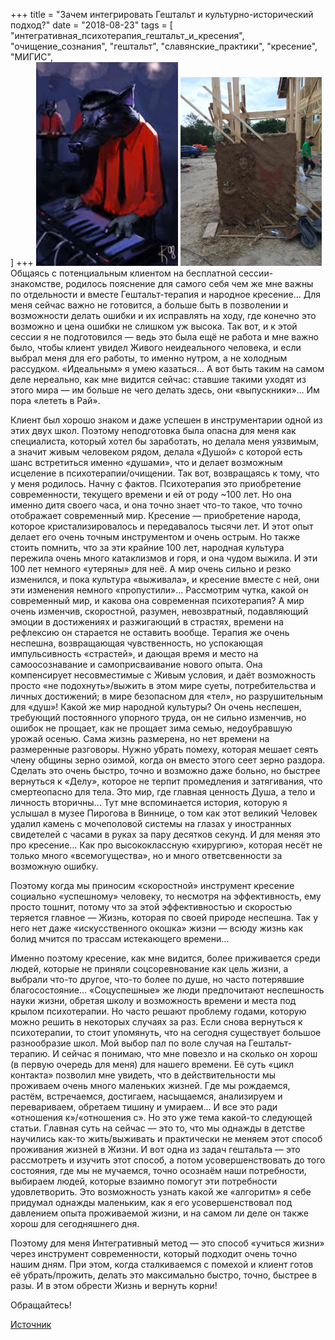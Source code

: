 +++
title = "Зачем интегрировать Гештальт и культурно-исторический подход?"
date = "2018-08-23"
tags = [
    "интегративная_психотерапия_гештальт_и_кресения",
    "очищение_сознания", 
    "гештальт",
    "славянские_практики",
    "кресение", 
    "МИГИС",    
]
+++
<img src="/images/wolf.jpg" width="45%" /> <img src="/images/wall.jpg" width="45%"/>
Общаясь с потенциальным клиентом на бесплатной сессии-знакомстве, родилось пояснение для самого себя чем же мне важны по отдельности и вместе Гештальт-терапия и народное кресение...
Для меня сейчас важно не готовится, а больше быть в позволении и возможности делать ошибки и их исправлять на ходу, где конечно это возможно и цена ошибки не слишком уж высока. Так вот, и к этой сессии я не подготовился — ведь это была ещё не работа и мне важно было, чтобы клиент увидел Живого неидеального человека, и если выбрал меня для его работы, то именно нутром, а не холодным рассудком. «Идеальным» я умею казаться... А вот быть таким на самом деле нереально, как мне видится сейчас: ставшие такими уходят из этого мира — им больше не чего делать здесь, они «выпускники»... Им пора «лететь в Рай».

<!--more-->

Клиент был хорошо знаком и даже успешен в инструментарии одной из этих двух школ. Поэтому неподготовка была опасна для меня как специалиста, который хотел бы заработать, но делала меня уязвимым, а значит живым человеком рядом, делала «Душой» с которой есть шанс встретиться именно «душами», что и делает возможным исцеление в психотерапии/очищении.
Так вот, возвращаясь к тому, что у меня родилось. Начну с фактов. 
Психотерапия это приобретение современности, текущего времени и ей от роду ~100 лет. Но она именно дитя своего часа, и она точно знает что-то такое, что точно отображает современный мир. 
Кресение — приобретение народа, которое кристализировалось и передавалось тысячи лет. И этот опыт делает его очень точным инструментом и очень острым. Но также стоить помнить, что за эти крайние 100 лет, народная культура пережила очень много катаклизмов и горя, и она чудом выжила. И эти 100 лет немного «утеряны» для неё. А мир очень сильно и резко изменился, и пока культура «выживала», и кресение вместе с ней, они эти изменения немного «пропустили»...
Рассмотрим чутка, какой он современный мир, и какова она современная психотерапия? А мир очень изменчив, скоростной, разумен, невозвратный, подавляющий эмоции в достижениях и разжигающий в страстях, времени на рефлексию он старается не оставить вообще. Терапия же очень неспешна, возвращающая чувственность, но успокающая импульсивность «страстей», и дающая время и место на самоосознавание и самоприсваивание нового опыта. Она компенсирует несовместимые с Живым условия, и даёт возможность просто «не подохнуть»/выжить в этом мире суеты, потребительства и личных достижений; в мире безопасном для «тел», но разрушительным для «душ»!
Какой же мир народной культуры? Он очень неспешен, требующий постоянного упорного труда, он не сильно изменчив, но ошибок не прощает, как не прощает зима семью, недоубравшую урожай осенью. Сама жизнь размерена, но нет времени на размеренные разговоры. Нужно убрать помеху, которая мешает сеять члену общины зерно озимой, когда он вместо этого сеет зерно раздора. Сделать это очень быстро, точно и возможно даже больно, но быстрее вернуться к «Делу», которое не терпит промедления и затягивания, что смертеопасно для тела. Это мир, где главная ценность Душа, а тело и личность вторичны... Тут мне вспоминается история, которую я услышал в музее Пирогова в Виннице, о том как этот великий Человек удалил камень с мочеполовой системы на глазах у иностранных свидетелей с часами в руках за пару десятков секунд. И для меняя это про кресение... Как про высококлассную «хирургию», которая несёт не только много «всемогущества», но и много ответсвенности за возможную ошибку.

Поэтому когда мы приносим «скоростной» инструмент кресение социально «успешному» человеку, то несмотря на эффективность, ему просто тошнит, потому что за этой эффективностью и скоростью теряется главное — Жизнь, которая по своей природе неспешна. Так у него нет даже «искусственного окошка» жизни — всюду жизнь как болид мчится по трассам истекающего времени...

Именно поэтому кресение, как мне видится, более приживается среди людей, которые не приняли соцсоревнование как цель жизни, а выбрали что-то другое, что-то более по душе, но часто потерявшие благосостояние... 
«Соцуспешные» же люди предпочитают неспешность науки жизни, обретая школу и возможность времени и места под крылом психотерапии. Но часто решают проблему годами, которую можно решить в некоторых случаях за раз.
Если снова вернуться к психотерапии, то стоит упомянуть, что на сегодня существует большое разнообразие школ. Мой выбор пал по воле случая на Гештальт-терапию. И сейчас я понимаю, что мне повезло и на сколько он хорош (в первую очередь для меня) для нашего времени. Её суть «цикл контакта» позволил мне увидеть, что в действительности мы проживаем очень много маленьких жизней. Где мы рождаемся, растём, встречаемся, достигаем, насыщаемся, анализируем и перевариваем, обретаем тишину и умираем... И все это ради «отношения к»/«отношения с». Но это уже тема какой-то следующей статьи. Главная суть на сейчас — это то, что мы однажды в детстве научились как-то жить/выживать и практически не меняем этот способ проживания жизней в Жизни. И вот одна из задач гештальта — это рассмотреть и изучить этот способ, а потом усовершенствовать до того состояния, где мы не мучаемся, точно осознаём наши потребности, выбираем людей, которые взаимно помогут эти потребности удовлетворить. Это возможность узнать какой же «алгоритм» я себе придумал однажды маленьким, как я его усовершенствовал под давлением опыта проживаемой жизни, и на самом ли деле он также хорош для сегодняшнего дня.

Поэтому для меня Интегративный метод — это способ «учиться жизни» через инструмент современности, который подходит очень точно нашим дням. При этом, когда сталкиваемся с помехой и клиент готов её убрать/прожить, делать это максимально быстро, точно, быстрее в разы. И в этом обрести Жизнь и вернуть корни!

Обращайтесь!

[Источник](https://www.facebook.com/andriiy.lazarenko/posts/1287855071350122?__tn__=K-R)